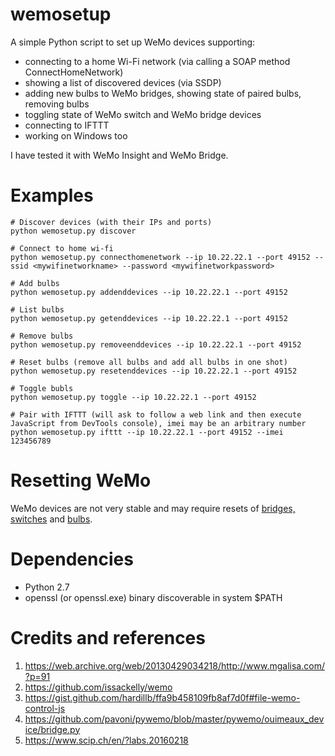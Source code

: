 # wemosetup
A simple Python script to set up WeMo devices supporting:
 - connecting to a home Wi-Fi network (via calling a SOAP method ConnectHomeNetwork)
 - showing a list of discovered devices (via SSDP)
 - adding new bulbs to WeMo bridges, showing state of paired bulbs, removing bulbs
 - toggling state of WeMo switch and WeMo bridge devices
 - connecting to IFTTT
 - working on Windows too

I have tested it with WeMo Insight and WeMo Bridge.

# Examples

```shell
# Discover devices (with their IPs and ports)
python wemosetup.py discover

# Connect to home wi-fi
python wemosetup.py connecthomenetwork --ip 10.22.22.1 --port 49152 --ssid <mywifinetworkname> --password <mywifinetworkpassword>

# Add bulbs
python wemosetup.py addenddevices --ip 10.22.22.1 --port 49152

# List bulbs
python wemosetup.py getenddevices --ip 10.22.22.1 --port 49152

# Remove bulbs
python wemosetup.py removeenddevices --ip 10.22.22.1 --port 49152

# Reset bulbs (remove all bulbs and add all bulbs in one shot)
python wemosetup.py resetenddevices --ip 10.22.22.1 --port 49152

# Toggle bubls
python wemosetup.py toggle --ip 10.22.22.1 --port 49152

# Pair with IFTTT (will ask to follow a web link and then execute JavaScript from DevTools console), imei may be an arbitrary number 
python wemosetup.py ifttt --ip 10.22.22.1 --port 49152 --imei 123456789
```

# Resetting WeMo
WeMo devices are not very stable and may require resets of [bridges, switches](http://community.wemo.com/t5/WEMO-Application/WeMo-Resetting-the-Easy-Way/td-p/5016) and [bulbs](https://support.smartthings.com/hc/en-us/articles/204259040-Belkin-WeMo-LED-Bulb-F7C033-).

# Dependencies
- Python 2.7
- openssl (or openssl.exe) binary discoverable in system $PATH

# Credits and references
1. https://web.archive.org/web/20130429034218/http://www.mgalisa.com/?p=91
2. https://github.com/issackelly/wemo
3. https://gist.github.com/hardillb/ffa9b458109fb8af7d0f#file-wemo-control-js
4. https://github.com/pavoni/pywemo/blob/master/pywemo/ouimeaux_device/bridge.py
5. https://www.scip.ch/en/?labs.20160218
